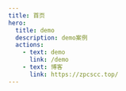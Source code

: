 ```yaml
---
title: 首页
hero:
  title: demo
  description: demo案例
  actions:
    - text: demo
      link: /demo
    - text: 博客
      link: https://zpcscc.top/
---
```

